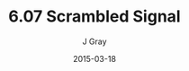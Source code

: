 ---
title: '6.07 Scrambled Signal'
alt: 'Mysteries of the Arcana'
date: '2015-03-18'
author: 'J Gray'
artist: 'Keira'
chapter: '6 Void in the Road'
filler: false
---